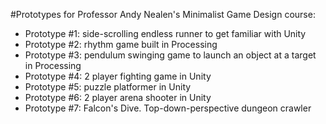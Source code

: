 #Prototypes for Professor Andy Nealen's Minimalist Game Design course:

* Prototype #1: side-scrolling endless runner to get familiar with Unity
* Prototype #2: rhythm game built in Processing
* Prototype #3: pendulum swinging game to launch an object at a target in Processing
* Prototype #4: 2 player fighting game in Unity
* Prototype #5: puzzle platformer in Unity
* Prototype #6: 2 player arena shooter in Unity
* Prototype #7: Falcon's Dive. Top-down-perspective dungeon crawler
